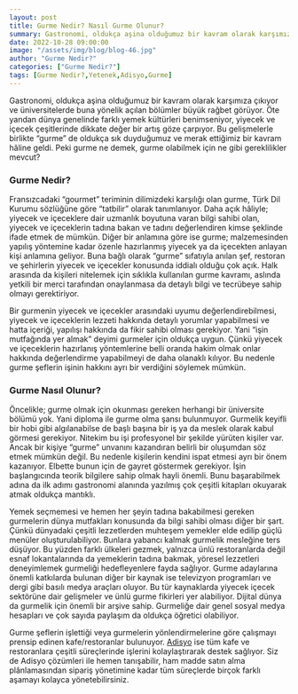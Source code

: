 ```yaml
---
layout: post
title: Gurme Nedir? Nasıl Gurme Olunur?
summary: Gastronomi, oldukça aşina olduğumuz bir kavram olarak karşımıza çıkıyor ve üniversitelerde buna yönelik açılan bölümler büyük rağbet görüyor. 
date: 2022-10-28 09:00:00
image: "/assets/img/blog/blog-46.jpg"
author: "Gurme Nedir?"
categories: ["Gurme Nedir?"]
tags: [Gurme Nedir?,Yetenek,Adisyo,Gurme]
---
```

Gastronomi, oldukça aşina olduğumuz bir kavram olarak karşımıza çıkıyor ve üniversitelerde buna yönelik açılan bölümler büyük rağbet görüyor. Öte yandan dünya genelinde farklı yemek kültürleri benimseniyor, yiyecek ve içecek çeşitlerinde dikkate değer bir artış göze çarpıyor. Bu gelişmelerle birlikte “gurme” de oldukça sık duyduğumuz ve merak ettiğimiz bir kavram hâline geldi. Peki gurme ne demek, gurme olabilmek için ne gibi gereklilikler mevcut? 



### Gurme Nedir?

Fransızcadaki “gourmet” teriminin dilimizdeki karşılığı olan gurme, Türk Dil Kurumu sözlüğüne göre “tatbilir” olarak tanımlanıyor. Daha açık hâliyle; yiyecek ve içeceklere dair uzmanlık boyutuna varan bilgi sahibi olan, yiyecek ve içeceklerin tadına bakan ve tadını değerlendiren kimse şeklinde ifade etmek de mümkün. Diğer bir anlamına göre ise gurme; malzemesinden yapılış yöntemine kadar özenle hazırlanmış yiyecek ya da içecekten anlayan kişi anlamına geliyor. Buna bağlı olarak “gurme” sıfatıyla anılan şef, restoran ve şehirlerin yiyecek ve içecekler konusunda iddialı olduğu çok açık. Halk arasında da kişileri nitelemek için sıklıkla kullanılan gurme kavramı, aslında yetkili bir merci tarafından onaylanmasa da detaylı bilgi ve tecrübeye sahip olmayı gerektiriyor. 

Bir gurmenin yiyecek ve içecekler arasındaki uyumu değerlendirebilmesi, yiyecek ve içeceklerin lezzeti hakkında detaylı yorumlar yapabilmesi ve hatta içeriği, yapılışı hakkında da fikir sahibi olması gerekiyor. Yani “işin mutfağında yer almak” deyimi gurmeler için oldukça uygun. Çünkü yiyecek ve içeceklerin hazırlanış yöntemlerine belli oranda hakim olmak onlar hakkında değerlendirme yapabilmeyi de daha olanaklı kılıyor. Bu nedenle gurme şeflerin işinin hakkını ayrı bir verdiğini söylemek mümkün. 



### Gurme Nasıl Olunur?

Öncelikle; gurme olmak için okunması gereken herhangi bir üniversite bölümü yok. Yani diploma ile gurme olma şansı bulunmuyor. Gurmelik keyifli bir hobi gibi algılanabilse de başlı başına bir iş ya da meslek olarak kabul görmesi gerekiyor. Nitekim bu işi profesyonel bir şekilde yürüten kişiler var. Ancak bir kişiye “gurme” unvanını kazandıran belirli bir oluşumdan söz etmek mümkün değil. Bu nedenle kişilerin kendini ispat etmesi ayrı bir önem kazanıyor. Elbette bunun için de gayret göstermek gerekiyor. İşin başlangıcında teorik bilgilere sahip olmak hayli önemli. Bunu başarabilmek adına da ilk adımı gastronomi alanında yazılmış çok çeşitli kitapları okuyarak atmak oldukça mantıklı. 

Yemek seçmemesi ve hemen her şeyin tadına bakabilmesi gereken gurmelerin dünya mutfakları konusunda da bilgi sahibi olması diğer bir şart. Çünkü dünyadaki çeşitli lezzetlerden muhteşem yemekler elde edilip güçlü menüler oluşturulabiliyor. Bunlara yabancı kalmak gurmelik mesleğine ters düşüyor. Bu yüzden farklı ülkeleri gezmek, yalnızca ünlü restoranlarda değil esnaf lokantalarında da yemeklerin tadına bakmak, yöresel lezzetleri deneyimlemek gurmeliği hedefleyenlere fayda sağlıyor. Gurme adaylarına önemli katkılarda bulunan diğer bir kaynak ise televizyon programları ve dergi gibi basılı medya araçları oluyor. Bu tür kaynaklarda yiyecek içecek sektörüne dair gelişmeler ve ünlü gurme fikirleri yer alabiliyor. Dijital dünya da gurmelik için önemli bir arşive sahip. Gurmeliğe dair genel sosyal medya hesapları ve çok sayıda paylaşım da oldukça öğretici olabiliyor. 

Gurme şeflerin işlettiği veya gurmelerin yönlendirmelerine göre çalışmayı prensip edinen kafe/restoranlar bulunuyor. <a href="https://adisyo.com/index.html" target="_blank">Adisyo</a> ise tüm kafe ve restoranlara çeşitli süreçlerinde işlerini kolaylaştırarak destek sağlıyor. Siz de Adisyo çözümleri ile hemen tanışabilir, ham madde satın alma plânlamasından sipariş yönetimine kadar tüm süreçlerde birçok farklı aşamayı kolayca yönetebilirsiniz.

